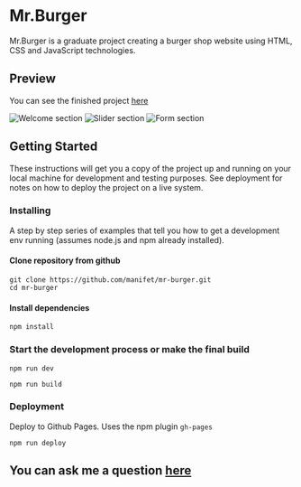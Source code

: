 # Mr.Burger

Mr.Burger is a graduate project creating a burger shop website using HTML, CSS and JavaScript technologies.
## Preview
You can see the finished project [here](https://manifet.github.io/mr-burger/)

![Welcome section](https://user-images.githubusercontent.com/61707913/215112915-f695cc8c-fe8b-4eb1-8292-5e72e270f602.png)
![Slider section](https://user-images.githubusercontent.com/61707913/215112919-738de0b4-0d51-45db-800e-3798a77845b7.png)
![Form section](https://user-images.githubusercontent.com/61707913/215112908-8aca2f18-7f1d-4f8e-ae71-caf845eaee07.png)

## Getting Started

These instructions will get you a copy of the project up and running on your local machine for development and testing purposes. See deployment for notes on how to deploy the project on a live system.

### Installing

A step by step series of examples that tell you how to get a development env running (assumes node.js and npm already installed).

#### Сlone repository from github

```
git clone https://github.com/manifet/mr-burger.git
cd mr-burger
```

#### Install dependencies

```
npm install
```
### Start the development process or make the final build 
```
npm run dev
```
```
npm run build
```

### Deployment

Deploy to Github Pages. Uses the npm plugin `gh-pages`

```
npm run deploy
```

## You can ask me a question [here](https://github.com/manifet/mr-burger/issues)


